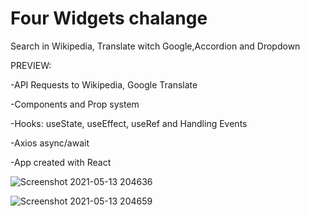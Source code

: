 
# Four Widgets chalange
Search in Wikipedia, Translate witch Google,Accordion and Dropdown

PREVIEW:

-API Requests to Wikipedia, Google Translate

-Components and Prop system

-Hooks: useState, useEffect, useRef and Handling Events

-Axios async/await

-App created with React

![Screenshot 2021-05-13 204636](https://user-images.githubusercontent.com/60774707/118164979-66220b80-b42c-11eb-97ad-ba0101717f5a.jpg)

![Screenshot 2021-05-13 204659](https://user-images.githubusercontent.com/60774707/118164999-6e7a4680-b42c-11eb-8ac9-62e9e4e5de0d.jpg)

